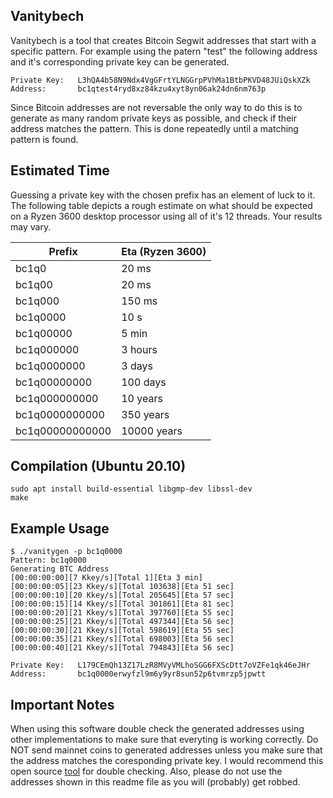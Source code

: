 ## Vanitybech
Vanitybech is a tool that creates Bitcoin Segwit addresses that start with a specific pattern. For example using the patern "test" the following address and it's corresponding private key can be generated.
```
Private Key:   L3hQA4b58N9Ndx4VgGFrtYLNGGrpPVhMa1BtbPKVD48JUiQskXZk
Address:       bc1qtest4ryd8xz84kzu4xyt8yn06ak24dn6nm763p
```

Since Bitcoin addresses are not reversable the only way to do this is to generate as many random private keys as possible, and check if their address matches the pattern. This is done repeatedly until a matching pattern is found.

## Estimated Time
Guessing a private key with the chosen prefix has an element of luck to it. The following table depicts a rough estimate on what should  be expected on a Ryzen 3600 desktop processor using all of it's 12 threads. Your results may vary.

| Prefix      | Eta (Ryzen 3600)|
| ------------- | ---------- |
|bc1q0        	  | 20 ms           |
|bc1q00           | 20 ms           |
|bc1q000          | 150 ms          |
|bc1q0000         | 10 s            |
|bc1q00000        | 5 min           |
|bc1q000000       | 3 hours         |
|bc1q0000000      | 3 days          |
|bc1q00000000     | 100 days        |
|bc1q000000000    | 10 years        |
|bc1q0000000000   | 350 years       |
|bc1q00000000000  | 10000 years     |


## Compilation (Ubuntu 20.10)
```
sudo apt install build-essential libgmp-dev libssl-dev
make
```

## Example Usage
```
$ ./vanitygen -p bc1q0000
Pattern: bc1q0000
Generating BTC Address
[00:00:00:00][7 Kkey/s][Total 1][Eta 3 min]
[00:00:00:05][23 Kkey/s][Total 103638][Eta 51 sec]
[00:00:00:10][20 Kkey/s][Total 205645][Eta 57 sec]
[00:00:00:15][14 Kkey/s][Total 301861][Eta 81 sec]
[00:00:00:20][21 Kkey/s][Total 397760][Eta 55 sec]
[00:00:00:25][21 Kkey/s][Total 497344][Eta 56 sec]
[00:00:00:30][21 Kkey/s][Total 598619][Eta 55 sec]
[00:00:00:35][21 Kkey/s][Total 698003][Eta 56 sec]
[00:00:00:40][21 Kkey/s][Total 794843][Eta 56 sec]

Private Key:   L179CEmQh13Z17LzR8MVyVMLhoSGG6FXScDtt7oVZFe1qk46eJHr
Address:       bc1q0000erwyfzl9m6y9yr8sun52p6tvmrzp5jpwtt
```

## Important Notes
When using this software double check the generated addresses using other implementations to make sure that everyting is working correctly. Do NOT send mainnet coins to generated addresses unless you make sure that the address matches the coresponding private key. I would recommend this open source [tool](https://segwitaddress.org/bech32/) for double checking. Also, please do not use the addresses shown in this readme file as you will (probably) get robbed.